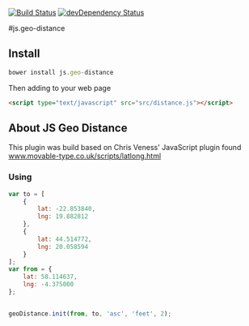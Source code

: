 [![Build Status](https://travis-ci.org/nwhite89/js.geo-distance.svg?branch=master)](https://travis-ci.org/nwhite89/js.geo-distance)
[![devDependency Status](https://david-dm.org/nwhite89/js.geo-distance/dev-status.svg)](https://david-dm.org/nwhite89/js.geo-distance#info=devDependencies)

#js.geo-distance

## Install

```js
bower install js.geo-distance
```

Then adding to your web page

```html
<script type="text/javascript" src="src/distance.js"></script>
```

## About JS Geo Distance

This plugin was build based on Chris Veness' JavaScript plugin found www.movable-type.co.uk/scripts/latlong.html

### Using

```js
var to = [
    {
        lat: -22.853840,
        lng: 19.882812
    },
    {
        lat: 44.514772,
        lng: 20.058594
    }
];
var from = {
    lat: 58.114637,
    lng: -4.375000
};


geoDistance.init(from, to, 'asc', 'feet', 2);
```

